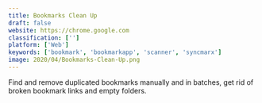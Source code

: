 ```yaml
---
title: Bookmarks Clean Up
draft: false 
website: https://chrome.google.com
classification: ['']
platform: ['Web']
keywords: ['bookmark', 'bookmarkapp', 'scanner', 'syncmarx']
image: 2020/04/Bookmarks-Clean-Up.png
---
```

Find and remove duplicated bookmarks manually and in batches, get rid of broken bookmark links and empty folders.